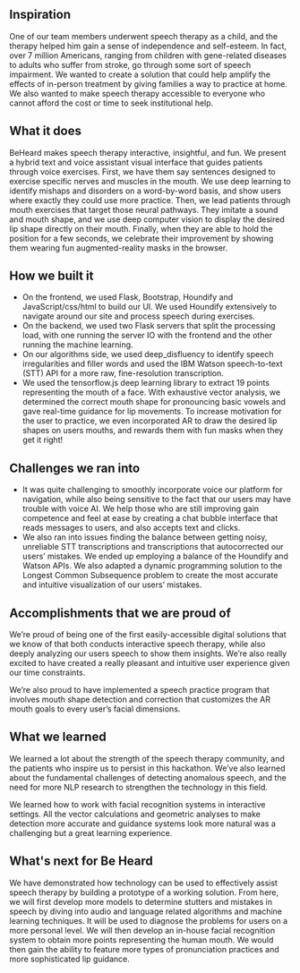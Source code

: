 ## Inspiration
One of our team members underwent speech therapy as a child, and the therapy helped him gain a sense of independence and self-esteem. In fact, over 7 million Americans, ranging from children with gene-related diseases to adults who suffer from stroke, go through some sort of speech impairment. We wanted to create a solution that could help amplify the effects of in-person treatment by giving families a way to practice at home. We also wanted to make speech therapy accessible to everyone who cannot afford the cost or time to seek institutional help.

## What it does

BeHeard makes speech therapy interactive, insightful, and fun. We present a hybrid text and voice assistant visual interface that guides patients through voice exercises. First, we have them say sentences designed to exercise specific nerves and muscles in the mouth. We use deep learning to identify mishaps and disorders on a word-by-word basis, and show users where exactly they could use more practice. Then, we lead patients through mouth exercises that target those neural pathways. They imitate a sound and mouth shape, and we use deep computer vision to display the desired lip shape directly on their mouth. Finally, when they are able to hold the position for a few seconds, we celebrate their improvement by showing them wearing fun augmented-reality masks in the browser.

## How we built it

- On the frontend, we used Flask, Bootstrap, Houndify and JavaScript/css/html to build our UI. We used Houndify extensively to navigate around our site and process speech during exercises.
- On the backend, we used two Flask servers that split the processing load, with one running the server IO with the frontend and the other running the machine learning.
- On our algorithms side, we used deep_disfluency to identify speech irregularities and filler words and used the IBM Watson speech-to-text (STT) API for a more raw, fine-resolution transcription.
- We used the tensorflow.js deep learning library to extract 19 points representing the mouth of a face. With exhaustive vector analysis, we determined the correct mouth shape for pronouncing basic vowels and gave real-time guidance for lip movements. To increase motivation for the user to practice, we even incorporated AR to draw the desired lip shapes on users mouths, and rewards them with fun masks when they get it right!

## Challenges we ran into

- It was quite challenging to smoothly incorporate voice our platform for navigation, while also being sensitive to the fact that our users may have trouble with voice AI. We help those who are still improving gain competence and feel at ease by creating a chat bubble interface that reads messages to users, and also accepts text and clicks.
- We also ran into issues finding the balance between getting noisy, unreliable STT transcriptions and transcriptions that autocorrected our users’ mistakes. We ended up employing a balance of the Houndify and Watson APIs. We also adapted a dynamic programming solution to the Longest Common Subsequence problem to create the most accurate and intuitive visualization of our users’ mistakes.

## Accomplishments that we are proud of

We’re proud of being one of the first easily-accessible digital solutions that we know of that both conducts interactive speech therapy, while also deeply analyzing our users speech to show them insights. We’re also really excited to have created a really pleasant and intuitive user experience given our time constraints. 

We’re also proud to have implemented a speech practice program that involves mouth shape detection and correction that customizes the AR mouth goals to every user’s facial dimensions.

## What we learned

We learned a lot about the strength of the speech therapy community, and the patients who inspire us to persist in this hackathon. We’ve also learned about the fundamental challenges of detecting anomalous speech, and the need for more NLP research to strengthen the technology in this field.

We learned how to work with facial recognition systems in interactive settings. All the vector calculations and geometric analyses to make detection more accurate and guidance systems look more natural was a challenging but a great learning experience.

## What's next for Be Heard

We have demonstrated how technology can be used to effectively assist speech therapy by building a prototype of a working solution. From here, we will first develop more models to determine stutters and mistakes in speech by diving into audio and language related algorithms and machine learning techniques. It will be used to diagnose the problems for users on a more personal level. We will then develop an in-house facial recognition system to obtain more points representing the human mouth. We would then gain the ability to feature more types of pronunciation practices and more sophisticated lip guidance.
